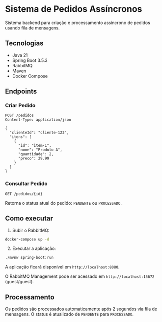 # Sistema de Pedidos Assíncronos

Sistema backend para criação e processamento assíncrono de pedidos usando fila de mensagens.

## Tecnologias

- Java 21
- Spring Boot 3.5.3
- RabbitMQ
- Maven
- Docker Compose

## Endpoints

### Criar Pedido

```
POST /pedidos
Content-Type: application/json

{
  "clienteId": "cliente-123",
  "itens": [
    {
      "id": "item-1",
      "nome": "Produto A",
      "quantidade": 2,
      "preco": 29.99
    }
  ]
}
```

### Consultar Pedido

```
GET /pedidos/{id}
```

Retorna o status atual do pedido: `PENDENTE` ou `PROCESSADO`.

## Como executar

1. Subir o RabbitMQ:

```bash
docker-compose up -d
```

2. Executar a aplicação:

```bash
./mvnw spring-boot:run
```

A aplicação ficará disponível em `http://localhost:8080`.

O RabbitMQ Management pode ser acessado em `http://localhost:15672` (guest/guest).

## Processamento

Os pedidos são processados automaticamente após 2 segundos via fila de mensagens. O status é atualizado de `PENDENTE` para `PROCESSADO`.
